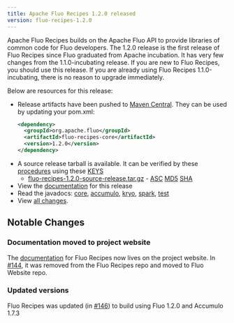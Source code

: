 ```yaml
---
title: Apache Fluo Recipes 1.2.0 released
version: fluo-recipes-1.2.0
---
```


Apache Fluo Recipes builds on the Apache Fluo API to provide libraries of common code for Fluo developers.
The 1.2.0 release is the first release of Fluo Recipes since Fluo graduated from Apache incubation. It has very
few changes from the 1.1.0-incubating release. If you are new to Fluo Recipes, you should use this release. If you
are already using Fluo Recipes 1.1.0-incubating, there is no reason to upgrade immediately.

Below are resources for this release:

* Release artifacts have been pushed to [Maven Central][central]. They can be used by updating your pom.xml:
  ```xml
  <dependency>
    <groupId>org.apache.fluo</groupId>
    <artifactId>fluo-recipes-core</artifactId>
    <version>1.2.0</version>
  </dependency>
  ```
* A source release tarball is available. It can be verified by these [procedures] using these [KEYS]
  * [fluo-recipes-1.2.0-source-release.tar.gz][src-release] - [ASC][src-asc] [MD5][md5] [SHA][sha]
* View the [documentation][docs] for this release
* Read the javadocs: <a href="{{ site.api_base }}/fluo-recipes-core/1.2.0/" target="_blank">core</a>, <a href="{{ site.api_base }}/fluo-recipes-accumulo/1.2.0/" target="_blank">accumulo</a>, <a href="{{ site.api_base }}/fluo-recipes-kryo/1.2.0/" target="_blank">kryo</a>, <a href="{{ site.api_base }}/fluo-recipes-spark/1.2.0/" target="_blank">spark</a>, <a href="{{ site.api_base }}/fluo-recipes-test/1.2.0/" target="_blank">test</a>
* View [all changes][changes].

## Notable Changes

### Documentation moved to project website

The [documentation][docs] for Fluo Recipes now lives on the project website. In [#144], it was removed from the Fluo Recipes repo
and moved to Fluo Website repo.

### Updated versions

Fluo Recipes was updated (in [#146]) to build using Fluo 1.2.0 and Accumulo 1.7.3

[#144]: https://github.com/apache/fluo-recipes/pull/144
[#146]: https://github.com/apache/fluo-recipes/pull/146
[procedures]: https://www.apache.org/info/verification
[KEYS]: https://www.apache.org/dist/incubator/fluo/KEYS
[src-release]: https://www.apache.org/dyn/closer.lua/incubator/fluo/fluo-recipes/1.2.0/fluo-recipes-1.2.0-source-release.tar.gz
[src-asc]: https://www.apache.org/dist/incubator/fluo/fluo-recipes/1.2.0/fluo-recipes-1.2.0-source-release.tar.gz.asc
[md5]: https://www.apache.org/dist/incubator/fluo/fluo-recipes/1.2.0/fluo-recipes-1.2.0-source-release.tar.gz.md5
[sha]: https://www.apache.org/dist/incubator/fluo/fluo-recipes/1.2.0/fluo-recipes-1.2.0-source-release.tar.gz.sha
[docs]: /docs/fluo-recipes/1.2/
[central]: http://search.maven.org/#search|ga|1|fluo-recipes
[changes]: https://github.com/apache/incubator-fluo-recipes/milestone/2?closed=1
